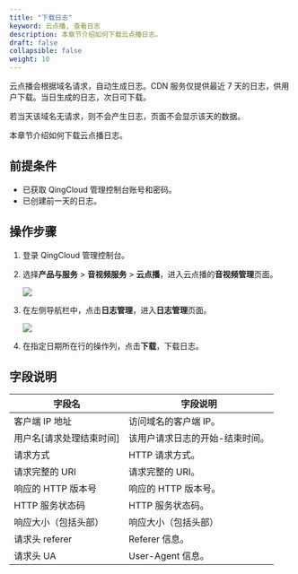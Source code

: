 ```yaml
---
title: "下载日志"
keyword: 云点播, 查看日志
description: 本章节介绍如何下载云点播日志。
draft: false
collapsible: false
weight: 10
---
```


云点播会根据域名请求，自动生成日志。CDN 服务仅提供最近 7 天的日志，供用户下载。当日生成的日志，次日可下载。

若当天该域名无请求，则不会产生日志，页面不会显示该天的数据。

本章节介绍如何下载云点播日志。

## 前提条件

- 已获取 QingCloud 管理控制台账号和密码。
- 已创建前一天的日志。

## 操作步骤

1. 登录 QingCloud 管理控制台。

2. 选择**产品与服务** > **音视频服务** > **云点播**，进入云点播的**音视频管理**页面。

   ![](/audio_and_video/vod/_images/um_video_list.png)

3. 在左侧导航栏中，点击**日志管理**，进入**日志管理**页面。

   ![](/audio_and_video/vod/_images/um_log_list.png)

4. 在指定日期所在行的操作列，点击**下载**，下载日志。

## 字段说明

| 字段名                   | 字段说明                        |
| ------------------------ | ------------------------------- |
| 客户端 IP 地址           | 访问域名的客户端 IP。           |
| 用户名[请求处理结束时间] | 该用户请求日志的开始-结束时间。 |
| 请求方式                 | HTTP 请求方式。                 |
| 请求完整的 URI           | 请求完整的 URI。                |
| 响应的 HTTP 版本号       | 响应的 HTTP 版本号。            |
| HTTP 服务状态码          | HTTP 服务状态码。               |
| 响应大小（包括头部）     | 响应大小（包括头部）            |
| 请求头 referer           | Referer 信息。                  |
| 请求头 UA                | User-Agent 信息。               |
